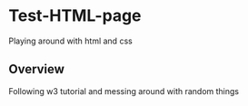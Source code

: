 # Test-HTML-page
Playing around with html and css

## Overview
Following w3 tutorial and messing around with random things
